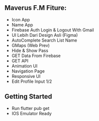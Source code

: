 ## Maverus F.M Fiture:

- Icon App
- Name App 
- Firebase Auth Login & Logout With Gmail
- UI Lebih Dari Design Asli (Figma)
- AutoComplete Search List Name
- GMaps (Web Prev)
- Hide & Show Pass
- GET Data From Firebase
- GET API 
- Animation UI
- Navigation Page
- Responsive UI
- Edit Profile Input 1/2

## Getting Started

- Run flutter pub get
- IOS Emulator Ready
